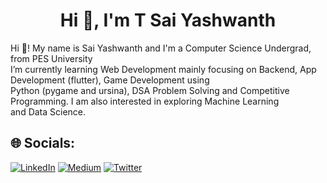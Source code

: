 <h1 align="center">Hi 👋, I'm T Sai Yashwanth</h1>


Hi 👋! My name is Sai Yashwanth and I'm a Computer Science Undergrad, from PES University<br>I’m currently learning Web Development mainly focusing on Backend, App Development (flutter), Game Development using <br>Python (pygame and ursina), DSA Problem Solving and Competitive Programming. I am also interested in exploring Machine Learning <br>and Data Science.


## 🌐 Socials:
[![LinkedIn](https://img.shields.io/badge/LinkedIn-%230077B5.svg?logo=linkedin&logoColor=white)](https://linkedin.com/in/yashwanth-sai-457aa51b9) [![Medium](https://img.shields.io/badge/Medium-12100E?logo=medium&logoColor=white)](https://medium.com/@theyashwanthsai) [![Twitter](https://img.shields.io/badge/Twitter-%231DA1F2.svg?logo=Twitter&logoColor=white)](https://twitter.com/yashwanthsai29) 

